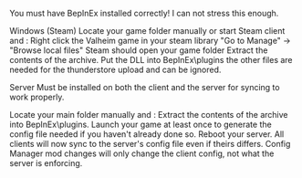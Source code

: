 You must have BepInEx installed correctly! I can not stress this enough.

Windows (Steam)
Locate your game folder manually or start Steam client and :
Right click the Valheim game in your steam library
"Go to Manage" -> "Browse local files"
Steam should open your game folder
Extract the contents of the archive. Put the DLL into BepInEx\plugins the other files are needed for the thunderstore upload and can be ignored.

Server
Must be installed on both the client and the server for syncing to work properly.

Locate your main folder manually and :
Extract the contents of the archive into BepInEx\plugins.
Launch your game at least once to generate the config file needed if you haven't already done so.
Reboot your server. All clients will now sync to the server's config file even if theirs differs. Config Manager mod changes will only change the client config, not what the server is enforcing.
